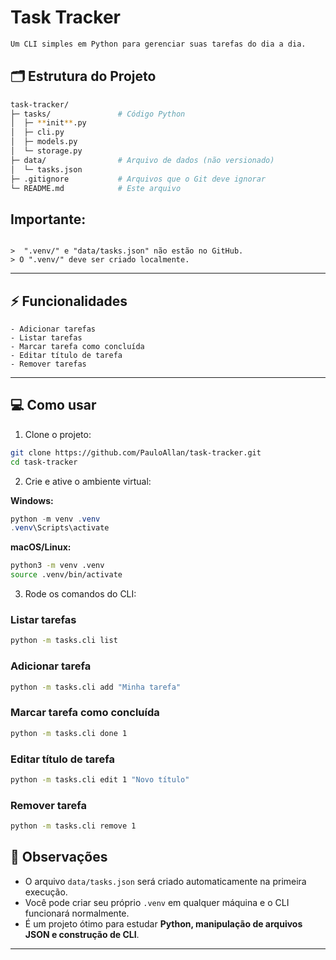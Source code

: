 
# Task Tracker

```markdown
Um CLI simples em Python para gerenciar suas tarefas do dia a dia.
```
## 🗂 Estrutura do Projeto

```bash
task-tracker/
├─ tasks/               # Código Python
│  ├─ **init**.py
│  ├─ cli.py
│  ├─ models.py
│  └─ storage.py
├─ data/                # Arquivo de dados (não versionado)
│  └─ tasks.json
├─ .gitignore           # Arquivos que o Git deve ignorar
└─ README.md            # Este arquivo
```
## Importante:

````

>  ".venv/" e "data/tasks.json" não estão no GitHub.  
> O ".venv/" deve ser criado localmente.

````
---

## ⚡ Funcionalidades
````
- Adicionar tarefas
- Listar tarefas
- Marcar tarefa como concluída
- Editar título de tarefa
- Remover tarefas
````
---

## 💻 Como usar

1. Clone o projeto:

```bash
git clone https://github.com/PauloAllan/task-tracker.git
cd task-tracker
```


2. Crie e ative o ambiente virtual:

**Windows:**

```powershell
python -m venv .venv
.venv\Scripts\activate
```

**macOS/Linux:**

```bash
python3 -m venv .venv
source .venv/bin/activate
```

3. Rode os comandos do CLI:

### Listar tarefas

```bash
python -m tasks.cli list
```

### Adicionar tarefa

```bash
python -m tasks.cli add "Minha tarefa"
```

### Marcar tarefa como concluída

```bash
python -m tasks.cli done 1
```

### Editar título de tarefa

```bash
python -m tasks.cli edit 1 "Novo título"
```

### Remover tarefa

```bash
python -m tasks.cli remove 1
```

## 📌 Observações

* O arquivo `data/tasks.json` será criado automaticamente na primeira execução.
* Você pode criar seu próprio `.venv` em qualquer máquina e o CLI funcionará normalmente.
* É um projeto ótimo para estudar **Python, manipulação de arquivos JSON e construção de CLI**.

---

